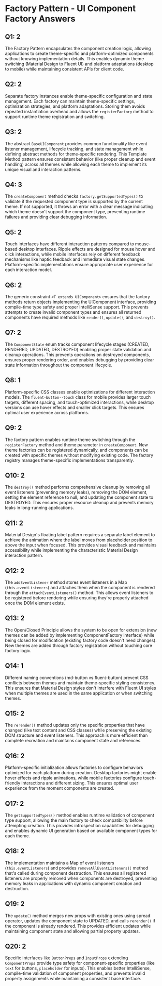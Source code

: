 # Factory Pattern - UI Component Factory Answers

## Q1: 2
The Factory Pattern encapsulates the component creation logic, allowing applications to create theme-specific and platform-optimized components without knowing implementation details. This enables dynamic theme switching (Material Design to Fluent UI) and platform adaptations (desktop to mobile) while maintaining consistent APIs for client code.

## Q2: 2
Separate factory instances enable theme-specific configuration and state management. Each factory can maintain theme-specific settings, optimization strategies, and platform adaptations. Storing them avoids repeated instantiation overhead and allows the `registerFactory` method to support runtime theme registration and switching.

## Q3: 2
The abstract `BaseUIComponent` provides common functionality like event listener management, lifecycle tracking, and state management while defining abstract methods for theme-specific rendering. This Template Method pattern ensures consistent behavior (like proper cleanup and event handling) across all themes while allowing each theme to implement its unique visual and interaction patterns.

## Q4: 3
The `createComponent` method checks `factory.getSupportedTypes()` to validate if the requested component type is supported by the current theme. If not supported, it throws an error with a clear message indicating which theme doesn't support the component type, preventing runtime failures and providing clear debugging information.

## Q5: 2
Touch interfaces have different interaction patterns compared to mouse-based desktop interfaces. Ripple effects are designed for mouse hover and click interactions, while mobile interfaces rely on different feedback mechanisms like haptic feedback and immediate visual state changes. Platform-specific implementations ensure appropriate user experience for each interaction model.

## Q6: 2
The generic constraint `<T extends UIComponent>` ensures that the factory methods return objects implementing the UIComponent interface, providing compile-time type safety and proper IntelliSense support. This prevents attempts to create invalid component types and ensures all returned components have required methods like `render()`, `update()`, and `destroy()`.

## Q7: 2
The `ComponentState` enum tracks component lifecycle stages (CREATED, RENDERED, UPDATED, DESTROYED) enabling proper state validation and cleanup operations. This prevents operations on destroyed components, ensures proper rendering order, and enables debugging by providing clear state information throughout the component lifecycle.

## Q8: 1
Platform-specific CSS classes enable optimizations for different interaction models. The `fluent-button--touch` class for mobile provides larger touch targets, different spacing, and touch-optimized interactions, while desktop versions can use hover effects and smaller click targets. This ensures optimal user experience across platforms.

## Q9: 2
The factory pattern enables runtime theme switching through the `registerFactory` method and theme parameter in `createComponent`. New theme factories can be registered dynamically, and components can be created with specific themes without modifying existing code. The factory registry manages theme-specific implementations transparently.

## Q10: 2
The `destroy()` method performs comprehensive cleanup by removing all event listeners (preventing memory leaks), removing the DOM element, setting the element reference to null, and updating the component state to DESTROYED. This ensures proper resource cleanup and prevents memory leaks in long-running applications.

## Q11: 2
Material Design's floating label pattern requires a separate label element to achieve the animation where the label moves from placeholder position to above the input when focused. This provides visual feedback and maintains accessibility while implementing the characteristic Material Design interaction pattern.

## Q12: 2
The `addEventListener` method stores event listeners in a Map (`this.eventListeners`) and attaches them when the component is rendered through the `attachEventListeners()` method. This allows event listeners to be registered before rendering while ensuring they're properly attached once the DOM element exists.

## Q13: 2
The Open/Closed Principle allows the system to be open for extension (new themes can be added by implementing ComponentFactory interface) while being closed for modification (existing factory code doesn't need changes). New themes are added through factory registration without touching core factory logic.

## Q14: 1
Different naming conventions (md-button vs fluent-button) prevent CSS conflicts between themes and maintain theme-specific styling consistency. This ensures that Material Design styles don't interfere with Fluent UI styles when multiple themes are used in the same application or when switching themes.

## Q15: 2
The `rerender()` method updates only the specific properties that have changed (like text content and CSS classes) while preserving the existing DOM structure and event listeners. This approach is more efficient than complete recreation and maintains component state and references.

## Q16: 2
Platform-specific initialization allows factories to configure behaviors optimized for each platform during creation. Desktop factories might enable hover effects and ripple animations, while mobile factories configure touch-friendly interactions and different sizing. This ensures optimal user experience from the moment components are created.

## Q17: 2
The `getSupportedTypes()` method enables runtime validation of component type support, allowing the main factory to check compatibility before attempting creation. This provides introspection capabilities for debugging and enables dynamic UI generation based on available component types for each theme.

## Q18: 2
The implementation maintains a Map of event listeners (`this.eventListeners`) and provides `removeAllEventListeners()` method that's called during component destruction. This ensures all registered listeners are properly removed when components are destroyed, preventing memory leaks in applications with dynamic component creation and destruction.

## Q19: 2
The `update()` method merges new props with existing ones using spread operator, updates the component state to UPDATED, and calls `rerender()` if the component is already rendered. This provides efficient updates while maintaining component state and allowing partial property updates.

## Q20: 2
Specific interfaces like `ButtonProps` and `InputProps` extending `ComponentProps` provide type safety for component-specific properties (like `text` for buttons, `placeholder` for inputs). This enables better IntelliSense, compile-time validation of component properties, and prevents invalid property assignments while maintaining a consistent base interface.
